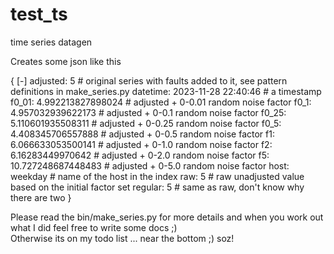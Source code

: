 # test_ts
time series datagen

Creates some json like this 

{ [-]
   adjusted: 5                      # original series with faults added to it, see pattern definitions in make_series.py 
   datetime: 2023-11-28 22:40:46    # a timestamp
   f0_01: 4.992213827898024         # adjusted + 0-0.01 random noise factor 
   f0_1: 4.957032939622173          # adjusted + 0-0.1 random noise factor 
   f0_25: 5.110601935508311         # adjusted + 0-0.25 random noise factor 
   f0_5: 4.408345706557888          # adjusted + 0-0.5 random noise factor 
   f1: 6.066633053500141            # adjusted + 0-1.0 random noise factor 
   f2: 6.16283449970642             # adjusted + 0-2.0 random noise factor
   f5: 10.727248687448483           # adjusted + 0-5.0 random noise factor
   host: weekday                    # name of the host in the index
   raw: 5                           # raw unadjusted value based on the initial factor set 
   regular: 5                       # same as raw, don't know why there are two
}

Please read the bin/make_series.py for more details and when you work out what I did feel free to write some docs ;)  
Otherwise its on my todo list ... near the bottom ;) 
soz!
